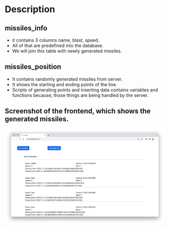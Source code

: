 # Description

## missiles_info

- it contains 3 columns name, blast, speed.
- All of that are predefined into the database.
- We will join this table with newly generated missiles.

## missiles_position

- It contains randomly generated missiles from server.
- It shows the starting and ending points of the line.
- Scripts of generating points and inserting data contains variables and functions because, those things are being handled by the server.

## Screenshot of the frontend, which shows the generated missiles.

![generated missiles img](./images/generated-missiles.png)
